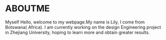 # ABOUTME
Myself
Hello, welcome to my webpage.My name is Lily, I come from Botswana( Africa). I am currently working on the design Engineering project in Zhejiang University, hoping to learn more and obtain greater results.                                                                                       
